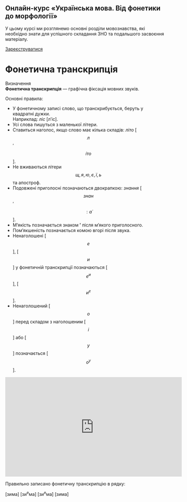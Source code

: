 <div class="banner">
  <h2 class="course">Онлайн-курс «Українська мова. Від фонетики до морфології»</h2>
  <p class="course-description">
     У цьому курсі ми розглянемо основні розділи мовознавства, які необхідно знати для успішного складання ЗНО та подальшого засвоєння матеріалу.<br>
  </p>
    <div class="button-wrapper">
        <a class="registration-button" target="_blank" href="http://bit.ly/2zuYUGS">Зареєструватися</a>
    </div>   
</div>


# Фонетична транскрипція

<div class="eoz-wrap">
<span class="eoz">Визначення</span>
<div class="eoz-text">
<b>Фонетична транскрипцiя</b> — графiчна фiксацiя мовних звукiв.
</div>
</div>


Основнi правила:
* У фонетичному записi слово, що транскрибується, беруть у квадратнi дужки.<br/>Наприклад: *лiс* [л′iс].
* Усi слова пишуться з маленької лiтери.
* Ставиться наголос, якщо слово має кiлька складiв: *лiто* [$$л$$′$$\acute{і}то$$].
* Не вживаються лiтери <span class="p1">$$щ, я, ю, є, ї, ь$$</span> та апостроф.
* Подовженi приголоснi позначаються двокрапкою: *знання* [$$знан$$′$$:\acute{а}$$].
* М’якiсть позначається знаком <b>′</b> пiсля м’якого приголосного.
* Пом’якшенiсть позначається комою вгорi пiсля звука.
* Ненаголошенi [<span class="p1">$$е$$</span>], [<span class="p1">$$и$$</span>] у фонетичнiй транскрипцiї позначаються
[<span class="p1">$$е^и$$</span>], [<span class="p1">$$и^e$$</span>].
* Ненаголошений [<span class="p1">$$о$$</span>] перед складом з наголошеним [<span class="p1">$$i$$</span>] або [<span class="p1">$$у$$</span>] позначається [<span class="p1">$$о^у$$</span>].

<div class="fluidMedia">
<iframe align="center" width="560" height="315" src="https://www.youtube.com/embed/UDRZNNRxGQs" frameborder="0" allowfullscreen></iframe>
</div>
<div class="popup">
</div>

<quiz correctLabel="correct" incorrectLabel="incorrect" checkLabel="check">
    <question text="">
        <p>Правильно записано фонетичну транскрипцію в рядку:</p>
        <answer>[зима]</answer>
        <answer>[зи<sup>е</sup>ма]</answer>
        <answer correct>[зи<sup>е</sup>ма́]</answer>
        <answer>[зима́]</answer>
    </question>
</quiz>
